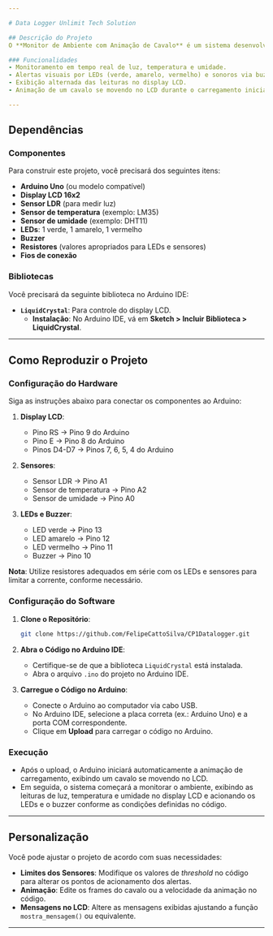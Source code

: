 ```yaml
---

# Data Logger Unlimit Tech Solution

## Descrição do Projeto
O **Monitor de Ambiente com Animação de Cavalo** é um sistema desenvolvido para Arduino que monitora as condições ambientais utilizando sensores de luz (LDR), temperatura e umidade. Ele exibe as leituras em um display LCD, aciona LEDs e um buzzer para alertas visuais e sonoros, e apresenta uma animação de um cavalo durante a inicialização.

### Funcionalidades
- Monitoramento em tempo real de luz, temperatura e umidade.
- Alertas visuais por LEDs (verde, amarelo, vermelho) e sonoros via buzzer com base nas condições ambientais.
- Exibição alternada das leituras no display LCD.
- Animação de um cavalo se movendo no LCD durante o carregamento inicial.

---
```


## Dependências

### Componentes
Para construir este projeto, você precisará dos seguintes itens:
- **Arduino Uno** (ou modelo compatível)
- **Display LCD 16x2**
- **Sensor LDR** (para medir luz)
- **Sensor de temperatura** (exemplo: LM35)
- **Sensor de umidade** (exemplo: DHT11)
- **LEDs**: 1 verde, 1 amarelo, 1 vermelho
- **Buzzer**
- **Resistores** (valores apropriados para LEDs e sensores)
- **Fios de conexão**

### Bibliotecas
Você precisará da seguinte biblioteca no Arduino IDE:
- **`LiquidCrystal`**: Para controle do display LCD.
  - **Instalação**: No Arduino IDE, vá em **Sketch > Incluir Biblioteca > LiquidCrystal**.

---

## Como Reproduzir o Projeto

### Configuração do Hardware
Siga as instruções abaixo para conectar os componentes ao Arduino:

1. **Display LCD**:
   - Pino RS → Pino 9 do Arduino
   - Pino E → Pino 8 do Arduino
   - Pinos D4-D7 → Pinos 7, 6, 5, 4 do Arduino

2. **Sensores**:
   - Sensor LDR → Pino A1
   - Sensor de temperatura → Pino A2
   - Sensor de umidade → Pino A0

3. **LEDs e Buzzer**:
   - LED verde → Pino 13
   - LED amarelo → Pino 12
   - LED vermelho → Pino 11
   - Buzzer → Pino 10

**Nota**: Utilize resistores adequados em série com os LEDs e sensores para limitar a corrente, conforme necessário.

### Configuração do Software
1. **Clone o Repositório**:
   ```bash
   git clone https://github.com/FelipeCattoSilva/CP1Datalogger.git
   ```
   
2. **Abra o Código no Arduino IDE**:
   - Certifique-se de que a biblioteca `LiquidCrystal` está instalada.
   - Abra o arquivo `.ino` do projeto no Arduino IDE.

3. **Carregue o Código no Arduino**:
   - Conecte o Arduino ao computador via cabo USB.
   - No Arduino IDE, selecione a placa correta (ex.: Arduino Uno) e a porta COM correspondente.
   - Clique em **Upload** para carregar o código no Arduino.

### Execução
- Após o upload, o Arduino iniciará automaticamente a animação de carregamento, exibindo um cavalo se movendo no LCD.
- Em seguida, o sistema começará a monitorar o ambiente, exibindo as leituras de luz, temperatura e umidade no display LCD e acionando os LEDs e o buzzer conforme as condições definidas no código.

---

## Personalização
Você pode ajustar o projeto de acordo com suas necessidades:
- **Limites dos Sensores**: Modifique os valores de *threshold* no código para alterar os pontos de acionamento dos alertas.
- **Animação**: Edite os frames do cavalo ou a velocidade da animação no código.
- **Mensagens no LCD**: Altere as mensagens exibidas ajustando a função `mostra_mensagem()` ou equivalente.

---
